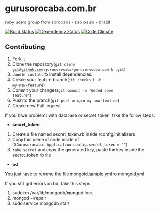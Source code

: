 # gurusorocaba.com.br

ruby users group from sorocaba - sao paulo - brazil

[![Build Status](https://travis-ci.org/gurusorocaba/gurusorocaba.com.br.png?branch=master)](https://travis-ci.org/gurusorocaba/gurusorocaba.com.br) [![Dependency Status](https://gemnasium.com/gurusorocaba/gurusorocaba.com.br.png)](https://gemnasium.com/gurusorocaba/gurusorocaba.com.br) [![Code Climate](https://codeclimate.com/github/gurusorocaba/gurusorocaba.com.br.png)](https://codeclimate.com/github/gurusorocaba/gurusorocaba.com.br)

## Contributing

1. Fork it
2. Clone the repository(<code>git clone git@github.com:gurusorocaba/gurusorocaba.com.br.git</code>)
3. <code>bundle install</code> to install dependencies. 
4. Create your feature branch(<code>git checkout -b my-new-feature</code>)
5. Commit your changes(<code>git commit -m "Added some feature"</code>)
6. Push to the branch(<code>git push origin my-new-feature</code>)
7. Create new Pull request

If you have problems with database or secret_token, take the follow steps:

- <b>secret_token</b>

1. Create a file named secret_token.rb inside /config/initializers
2. Copy this piece of code inside of it(<code>Gurusorocaba::Application.config.secret_token = ""</code>)
3. <code>rake secret</code> and copy the generated key, paste the key inside the secret_token.rb file

- <b>bd</b>

You just have to rename the file mongoid.sample.yml to mongoid.yml

If you still got errors on bd, take this steps

1. sudo rm /var/lib/mongodb/mongod.lock
2. mongod --repair
3. sudo service mongodb start
